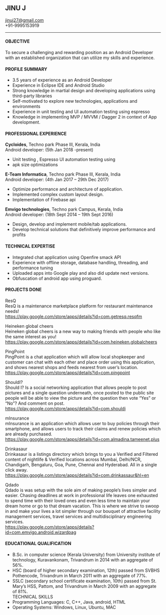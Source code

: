 ## JINU J  
jinuj27@gmail.com  
+91-9995153919  

---

#### OBJECTIVE  
To secure a challenging and rewarding position as an Android Developer with an established
organization that can utilize my skills and experience.

#### PROFILE SUMMARY
+ 3.5 years of experience as an Android Developer  
+ Experience in Eclipse IDE and Android Studio  
+ Strong knowledge in martial design and developing applications using third-party libraries  
+ Self-motivated to explore new technologies, applications and environments  
+ Experience in unit testing and UI automation testing using espresso  
+ Knowledge in implementing MVP / MVVM / Dagger 2 in context of App development.  

#### PROFESSIONAL EXPERIENCE  
<b>Cycloides</b>, Techno park Phase III, Kerala, India  
Android developer: (5th Jan 2018 -present)  
+ Unit testing , Espresso UI automation testing using  
+ apk size optimizations  
  
<b>E-Team Informatica</b>, Techno park Phase III, Kerala, India   
Android developer: (4th Jan 2017 – 29th Dec 2017)  
+ Optimize performance and architecture of application.  
+ Implemented complex custom layout design.  
+ Implementation of Firebase api 

<b>Emvigo technologies</b>, Techno park Campus, Kerala, India  
Android developer: (18th Sept 2014 – 19th Sept 2016)  
+ Design, develop and implement mobile/tab applications.
+ Develop technical solutions that definitively improve performance and profits

#### TECHNICAL EXPERTISE
+ Integrated chat application using Openfire smack API
+ Experience with offline storage, database handling, threading, and performance tuning
+ Uploaded apps into Google play and also did update next versions.
+ Obfuscation of android app using proguard.

#### PROJECTS DONE  
ResQ  
ResQ is a maintenance marketplace platform for restaurant maintenance needs!  
https://play.google.com/store/apps/details?id=com.getresq.resqfm
  
Heineken global cheers  
Heineken global cheers is a new way to making friends with people who like the same interest as you!   
https://play.google.com/store/apps/details?id=com.heineken.globalcheers  
  
PingPoint  
PingPoint is a chat application which will allow local shopkeeper and customer can chat with each other
and place order using this application, and shows nearest shops and feeds nearest from user’s location.   
https://play.google.com/store/apps/details?id=com.pingpoint  
  
ShouldI?  
Should I? Is a social networking application that allows people to post pictures and a single question
underneath, once posted to the public site people will be able to view the picture and the question then
vote “Yes” or “No”? And comment on post.  
https://play.google.com/store/apps/details?id=com.shouldi  

mInsurance  
mInsurance is an application which allows user to buy policies through their smartphone, and allows
users to track their claims and renew policies which are already purchased.  
https://play.google.com/store/apps/details?id=com.almadina.tameenet.plus  
  
Drinkasaur  
Drinkasaur is a listings directory which brings to you a Verified and Filtered content of nightlife & Verified
locations across Mumbai, Delhi/NCR, Chandigarh, Bengaluru, Goa, Pune, Chennai and Hyderabad. All in a
single click away.  
https://play.google.com/store/apps/details?id=com.drinkassaur&hl=en  
  
Qdado  
Qdado is was setup with the sole aim of making people’s lives simpler and easier. Chasing deadlines at
work in professional life leaves one exhausted to spend time with their loved ones and even less time to
maintain your dream home or go to that dream vacation. This is where we strive to swoop in and make
your lives a lot simpler through our bouquet of attractive facility management services, travel services
and multidisciplinary engineering services.  
https://play.google.com/store/apps/details?id=com.emvigo.android.wizardpag  
  
#### EDUCATIONAL QUALIFICATION  
+ B.Sc. in computer science (Kerala University) from University institute of technology,
Kuravankonam, Trivandrum in 2014 with an aggregate of 56%.  
+ HSC (board of higher secondary examination, 12th) passed from SVBHS Pothencode, Trivandrum
in March 2011 with an aggregate of 77%.  
+ SSLC (secondary school certificate examination, 10th) passed from St. Mary’s HSS, Pattom, and
Trivandrum in March 2009 with an aggregate of 81%.  
TECHNICAL SKILLS  
+ Programming Languages: C, C++, Java, android, HTML  
+ Operating Systems: Windows, Linux, Ubuntu, MAC  
